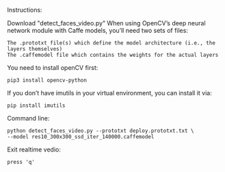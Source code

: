 Instructions:

Download "detect_faces_video.py"
When using OpenCV’s deep neural network module with Caffe models, you’ll need two sets of files:

	The .prototxt file(s) which define the model architecture (i.e., the layers themselves)
	The .caffemodel file which contains the weights for the actual layers

You need to install openCV first:

	pip3 install opencv-python

If you don’t have imutils  in your virtual environment, you can install it via:

	pip install imutils

Command line: 

	python detect_faces_video.py --prototxt deploy.prototxt.txt \
	--model res10_300x300_ssd_iter_140000.caffemodel

Exit realtime vedio:

	press 'q'

